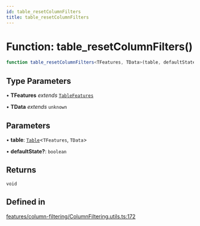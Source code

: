 ```yaml
---
id: table_resetColumnFilters
title: table_resetColumnFilters
---
```


# Function: table\_resetColumnFilters()

```ts
function table_resetColumnFilters<TFeatures, TData>(table, defaultState?): void
```

## Type Parameters

• **TFeatures** *extends* [`TableFeatures`](../interfaces/tablefeatures.md)

• **TData** *extends* `unknown`

## Parameters

• **table**: [`Table`](../type-aliases/table.md)\<`TFeatures`, `TData`\>

• **defaultState?**: `boolean`

## Returns

`void`

## Defined in

[features/column-filtering/ColumnFiltering.utils.ts:172](https://github.com/TanStack/table/blob/b1e6b79157b0debc7222660572b06c8b857f4605/packages/table-core/src/features/column-filtering/ColumnFiltering.utils.ts#L172)
